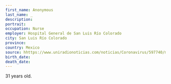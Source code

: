 ```yaml
---
first_name: Anonymous
last_name: _
description: 
portrait: 
occupation: Nurse
employer: Hospital General de San Luis Río Colorado
city: San Luis Río Colorado
province: 
country: Mexico
source: hhttps://www.uniradionoticias.com/noticias/Coronavirus/597740/muere-enfermero-de-san-luis-rio-colorado-por-covid-19.html
birth_date: 
death_date: 
---
```


31 years old.